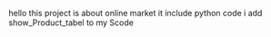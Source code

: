 hello
this project is about online market 
it include python code 
i add show_Product_tabel to my Scode
